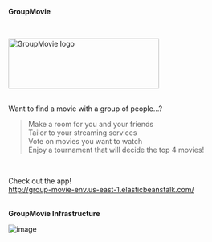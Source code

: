 **GroupMovie**

</br>

<p algin="center">
<!--![image](https://user-images.githubusercontent.com/61479556/115965267-f59f6300-a4ed-11eb-907a-bdbd073bc0a0.png)-->
         <img width="300" height="100" src="https://user-images.githubusercontent.com/61479556/115965267-f59f6300-a4ed-11eb-907a-bdbd073bc0a0.png" alt="GroupMovie logo" align="center"/>
</p>



</br>
Want to find a movie with a group of people...? </br>

> Make a room for you and your friends </br>
> Tailor to your streaming services </br>
> Vote on movies you want to watch </br>
> Enjoy a tournament that will decide the top 4 movies! </br>

</br>

Check out the app! </br>
http://group-movie-env.us-east-1.elasticbeanstalk.com/</br>
</br>

**GroupMovie Infrastructure**

![image](https://user-images.githubusercontent.com/61479556/115966671-4dd96380-a4f4-11eb-910c-0e6aa6a5272e.png)

